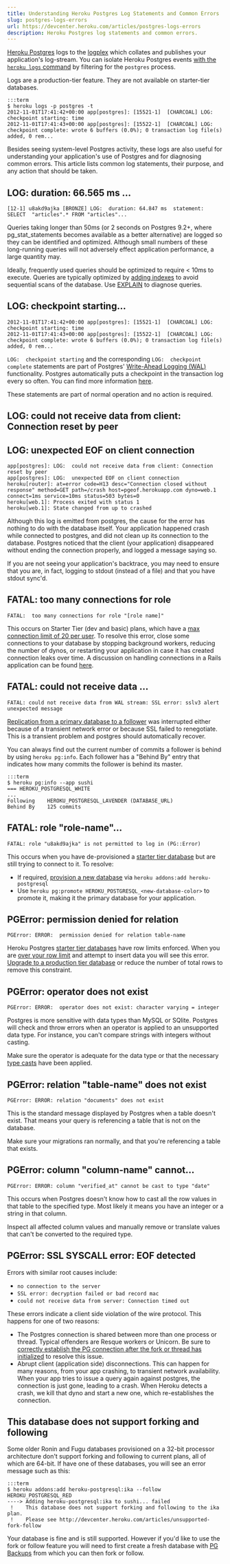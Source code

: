 ```yaml
---
title: Understanding Heroku Postgres Log Statements and Common Errors
slug: postgres-logs-errors
url: https://devcenter.heroku.com/articles/postgres-logs-errors
description: Heroku Postgres log statements and common errors.
---
```


[Heroku Postgres](heroku-postgresql) logs to the [logplex](logplex) which collates and publishes your application's log-stream. You can isolate Heroku Postgres events [with the `heroku logs` command](logging) by filtering for the `postgres` process.

<p class="warning">Logs are a production-tier feature. They are not available on starter-tier databases.</p>

    :::term
    $ heroku logs -p postgres -t
    2012-11-01T17:41:42+00:00 app[postgres]: [15521-1]  [CHARCOAL] LOG:  checkpoint starting: time
    2012-11-01T17:41:43+00:00 app[postgres]: [15522-1]  [CHARCOAL] LOG:  checkpoint complete: wrote 6 buffers (0.0%); 0 transaction log file(s) added, 0 rem...

Besides seeing system-level Postgres activity, these logs are also useful for understanding your application's use of Postgres and for diagnosing common errors. This article lists common log statements, their purpose, and any action that should be taken.

## LOG: duration: 66.565 ms ...

    [12-1] u8akd9ajka [BRONZE] LOG:  duration: 64.847 ms  statement: SELECT  "articles".* FROM "articles"...

Queries taking longer than 50ms (or 2 seconds on Postgres 9.2+, where pg_stat_statements becomes available as a better alternative) are logged so they can be identified and optimized. Although small numbers of these long-running queries will not adversely effect application performance, a large quantity may. 

Ideally, frequently used queries should be optimized to require < 10ms to execute. Queries are typically optimized by [adding indexes](postgresql-indexes) to avoid sequential scans of the database. Use [EXPLAIN](http://www.postgresql.org/docs/9.1/static/sql-explain.html) to diagnose queries. 

## LOG: checkpoint starting...

    2012-11-01T17:41:42+00:00 app[postgres]: [15521-1]  [CHARCOAL] LOG:  checkpoint starting: time
    2012-11-01T17:41:43+00:00 app[postgres]: [15522-1]  [CHARCOAL] LOG:  checkpoint complete: wrote 6 buffers (0.0%); 0 transaction log file(s) added, 0 rem...

`LOG:  checkpoint starting` and the corresponding `LOG:  checkpoint complete` statements are part of Postgres' [Write-Ahead Logging (WAL)](http://www.postgresql.org/docs/9.1/static/wal-intro.html) functionality. Postgres automatically puts a checkpoint in the transaction log every so often. You can find more information [here](http://www.postgresql.org/docs/9.1/static/sql-checkpoint.html).

These statements are part of normal operation and no action is required.

## LOG: could not receive data from client: Connection reset by peer 
## LOG: unexpected EOF on client connection

    app[postgres]: LOG:  could not receive data from client: Connection reset by peer
    app[postgres]: LOG:  unexpected EOF on client connection
    heroku[router]: at=error code=H13 desc="Connection closed without response" method=GET path=/crash host=pgeof.herokuapp.com dyno=web.1 connect=1ms service=10ms status=503 bytes=0
    heroku[web.1]: Process exited with status 1
    heroku[web.1]: State changed from up to crashed

Although this log is emitted from postgres, the cause for the error has nothing to do with the database itself. Your application happened crash while connected to postgres, and did not clean up its connection to the database. Postgres noticed that the client (your application) disappeared without ending the connection properly, and logged a message saying so.

If you are not seeing your application's backtrace, you may need to ensure that you are, in fact, logging to stdout (instead of a file) and that you have stdout sync'd.

## FATAL:  too many connections for role

    FATAL:  too many connections for role "[role name]"

This occurs on Starter Tier (dev and basic) plans, which have a [max connection limit of 20 per user](https://devcenter.heroku.com/articles/heroku-postgres-plans#starter-tier). To resolve this error, close some connections to your database by stopping background workers, reducing the number of dynos, or restarting your application in case it has created connection leaks over time. A discussion on handling connections in a Rails application can be found [here](https://devcenter.heroku.com/articles/concurrency-and-database-connections).

## FATAL: could not receive data ...

    FATAL: could not receive data from WAL stream: SSL error: sslv3 alert unexpected message

[Replication from a primary database to a follower](heroku-postgres-follower-databases) was interrupted either because of a transient network error or because SSL failed to renegotiate. This is a transient problem and postgres should automatically recover.

You can always find out the current number of commits a follower is behind by using `heroku pg:info`. Each follower has a "Behind By" entry that indicates how many commits the follower is behind its master.

    :::term
    $ heroku pg:info --app sushi
    === HEROKU_POSTGRESQL_WHITE 
    ...
    Following    HEROKU_POSTGRESQL_LAVENDER (DATABASE_URL)
    Behind By    125 commits

## FATAL: role "role-name"…

    FATAL: role "u8akd9ajka" is not permitted to log in (PG::Error)

This occurs when you have de-provisioned a [starter tier database](heroku-postgres-plans#starter-tier) but are still trying to connect to it. To resolve:

* If required, [provision a new database](heroku-postgresql) via `heroku addons:add heroku-postgresql`
* Use `heroku pg:promote HEROKU_POSTGRESQL_<new-database-color>` to promote it, making it the primary database for your application.

## PGError: permission denied for relation

    PGError: ERROR:  permission denied for relation table-name

Heroku Postgres [starter tier databases](heroku-postgres-plans#starter-tier) have row limits enforced. When you are [over your row limit](heroku-postgres-plans#row-limit-enforcement) and attempt to insert data you will see this error. [Upgrade to a production tier database](upgrade-heroku-postgres-with-pgbackups) or reduce the number of total rows to remove this constraint.

## PGError: operator does not exist

    PGError: ERROR:  operator does not exist: character varying = integer

Postgres is more sensitive with data types than MySQL or SQlite. Postgres will check and throw errors when an operator is applied to an unsupported data type. For instance, you can't compare strings with integers without casting.

Make sure the operator is adequate for the data type or that the necessary [type casts](http://www.postgresql.org/docs/9.1/static/sql-expressions.html#SQL-SYNTAX-TYPE-CASTS) have been applied.

## PGError: relation "table-name" does not exist

    PGError: ERROR: relation "documents" does not exist

This is the standard message displayed by Postgres when a table doesn't exist. That means your query is referencing a table that is not on the database.

Make sure your migrations ran normally, and that you're referencing a table that exists.

## PGError: column "column-name" cannot...

    PGError: ERROR: column "verified_at" cannot be cast to type "date"

This occurs when Postgres doesn't know how to cast all the row values in that table to the specified type. Most likely it means you have an integer or a string in that column.

Inspect all affected column values and manually remove or translate values that can't be converted to the required type.

## PGError: SSL SYSCALL error: EOF detected

Errors with similar root causes include:

* `no connection to the server`
* `SSL error: decryption failed or bad record mac`
* `could not receive data from server: Connection timed out`

These errors indicate a client side violation of the wire protocol. This happens for one of two reasons:

* The Postgres connection is shared between more than one process or thread. Typical offenders are Resque workers or Unicorn. Be sure to [correctly establish the PG connection after the fork or thread has initialized](forked-pg-connections) to resolve this issue.
* Abrupt client (application side) disconnections. This can happen for many reasons, from your app crashing, to transient network availability. When your app tries to issue a query again against postgres, the connection is just gone, leading to a crash. When Heroku detects a crash, we kill that dyno and start a new one, which re-establishes the connection.

## This database does not support forking and following

Some older Ronin and Fugu databases provisioned on a 32-bit processor architecture don't support forking and following to current plans, all of which are 64-bit. If have one of these databases, you will see an error message such as this:

    :::term
    $ heroku addons:add heroku-postgresql:ika --follow HEROKU_POSTGRESQL_RED
    ----> Adding heroku-postgresql:ika to sushi... failed
     !    This database does not support forking and following to the ika plan.
     !    Please see http://devcenter.heroku.com/articles/unsupported-fork-follow

Your database is fine and is still supported. However if you'd like to use the fork or follow feature you will need to first create a fresh database with [PG Backups](upgrade-heroku-postgres-with-pgbackups) from which you can then fork or follow.      